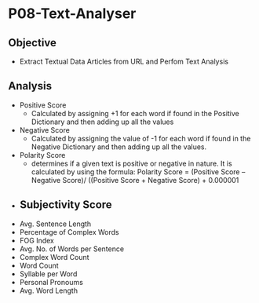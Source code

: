 # P08-Text-Analyser

## Objective
- Extract Textual Data Articles from URL and Perfom Text Analysis

## Analysis
- Positive Score
  - Calculated by assigning +1 for each word if found in the Positive Dictionary and then adding up all the values
- Negative Score
  - Calculated by assigning the value of -1 for each word if found in the Negative Dictionary and then adding up all the values.
- Polarity Score
  - determines if a given text is positive or negative in nature. It is calculated by using the formula: 
    Polarity Score = (Positive Score – Negative Score)/ ((Positive Score + Negative Score) + 0.000001
- Subjectivity Score
  - 
- Avg. Sentence Length
- Percentage of Complex Words
- FOG Index
- Avg. No. of Words per Sentence
- Complex Word Count
- Word Count
- Syllable per Word
- Personal Pronoums
- Avg. Word Length
